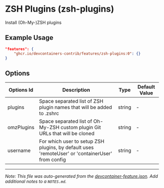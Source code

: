 
# ZSH Plugins (zsh-plugins)

Install (Oh-My-)ZSH plugins

## Example Usage

```json
"features": {
    "ghcr.io/devcontainers-contrib/features/zsh-plugins:0": {}
}
```

## Options

| Options Id | Description | Type | Default Value |
|-----|-----|-----|-----|
| plugins | Space separated list of ZSH plugin names that will be added to .zshrc | string | - |
| omzPlugins | Space separated list of Oh-My-ZSH custom plugin Git URLs that will be cloned | string | - |
| username | For which user to setup ZSH plugins, by default uses 'remoteUser' or 'containerUser' from config | string | - |



---

_Note: This file was auto-generated from the [devcontainer-feature.json](https://github.com/devcontainers-contrib/features/blob/main/src/zsh-plugins/devcontainer-feature.json).  Add additional notes to a `NOTES.md`._
